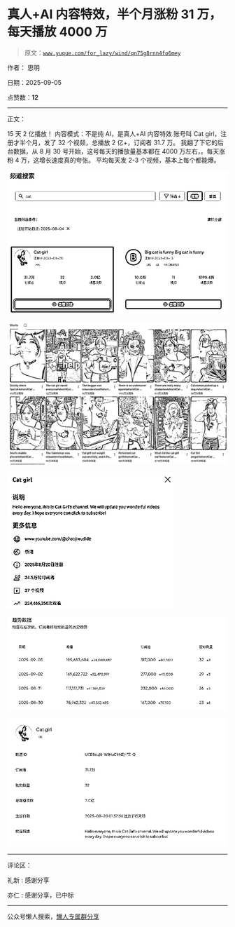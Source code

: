 # 真人+AI 内容特效，半个月涨粉 31 万，每天播放 4000 万

> 原文：[`www.yuque.com/for_lazy/wind/qn75g8rnn4fo6mey`](https://www.yuque.com/for_lazy/wind/qn75g8rnn4fo6mey)

作者： 思明

日期：2025-09-05

点赞数：**12**

* * *

正文：

15 天 2 亿播放！ 内容模式：不是纯 AI，是真人+AI 内容特效 账号叫 Cat girl，注册才半个月，发了 32 个视频，总播放 2 亿+，订阅者 31.7 万。
我翻了下它的后台数据，从 8 月 30 号开始，这号每天的播放量基本都在 4000 万左右，。每天涨粉 4 万，这增长速度真的夸张。
平均每天发 2-3 个视频，基本上每个都能爆。

![](img/e4ff575cea0cec713801d2f6af96bab8.png "None")

![](img/9a3d3add30808c64a2179d50bd6cd1cb.png "None")

![](img/4a9e919349fa031ac9454e3bf3f9940b.png "None")

![](img/803fdc369eef1153f4b72443ce588c03.png "None")

![](img/ee151d38d0cc6f71f78a33b6d0b730f8.png "None")

* * *

评论区：

礼新 : 感谢分享

亦仁 : 感谢分享，已中标

* * *

公众号懒人搜索，[懒人专属群分享](https://lazybook.fun/#/blog/group)